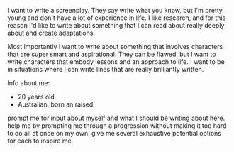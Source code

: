 I want to write a screenplay. They say write what you know, but I'm pretty young and don't have a lot of experience in life. I like research, and for this reason I'd like to write about something that I can read about really deeply about and create adaptations.

Most importantly I want to write about something that involves characters that are super smart and aspirational. They can be flawed, but I want to write characters that embody lessons and an approach to life. I want to be in situations where I can write lines that are really brilliantly written.

Info about me:
- 20 years old
- Australian, born an raised.

prompt me for input about myself and what I should be writing about here. help me by prompting me through a progression without making it too hard to do all at once on my own. give me several exhaustive potential options for each to inspire me.


